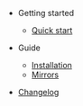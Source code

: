 - Getting started

  - [Quick start](readme.md)

- Guide

  - [Installation](install.md)
  - [Mirrors](mirrors.md)

- [Changelog](changelog.md)